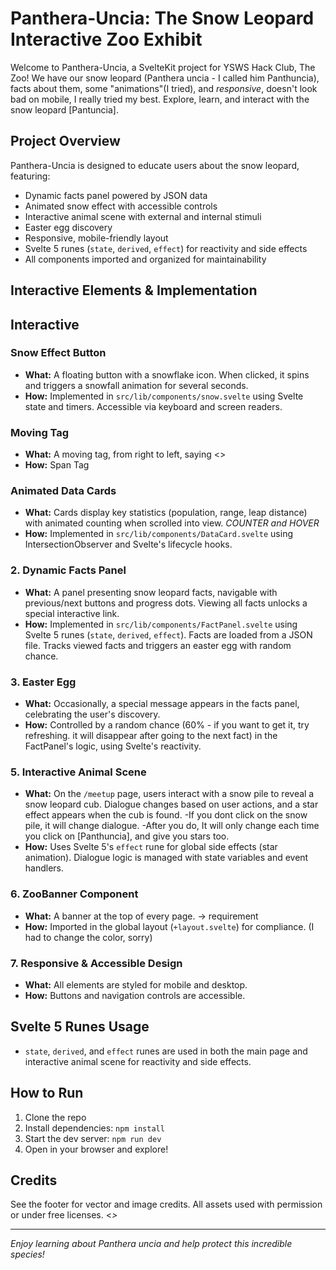 # Panthera-Uncia: The Snow Leopard Interactive Zoo Exhibit

Welcome to Panthera-Uncia, a SvelteKit project for YSWS Hack Club, The Zoo! We have our snow leopard (Panthera uncia - I called him Panthuncia), facts about them, some "animations"(I tried), and *responsive*, doesn't look bad on mobile, I really tried my best. Explore, learn, and interact with the snow leopard [Pantuncia].

## Project Overview
Panthera-Uncia is designed to educate users about the snow leopard, featuring:
- Dynamic facts panel powered by JSON data
- Animated snow effect with accessible controls
- Interactive animal scene with external and internal stimuli
- Easter egg discovery
- Responsive, mobile-friendly layout
- Svelte 5 runes (`state`, `derived`, `effect`) for reactivity and side effects
- All components imported and organized for maintainability

## Interactive Elements & Implementation

## Interactive

### Snow Effect Button
- **What:** A floating button with a snowflake icon. When clicked, it spins and triggers a snowfall animation for several seconds.
- **How:** Implemented in `src/lib/components/snow.svelte` using Svelte state and timers. Accessible via keyboard and screen readers.

### Moving Tag
- **What:** A moving tag, from right to left, saying <<Vulnerable>>
- **How:** Span Tag

### Animated Data Cards
- **What:** Cards display key statistics (population, range, leap distance) with animated counting when scrolled into view. *COUNTER and HOVER*
- **How:** Implemented in `src/lib/components/DataCard.svelte` using IntersectionObserver and Svelte's lifecycle hooks.

### 2. Dynamic Facts Panel
- **What:** A panel presenting snow leopard facts, navigable with previous/next buttons and progress dots. Viewing all facts unlocks a special interactive link.
- **How:** Implemented in `src/lib/components/FactPanel.svelte` using Svelte 5 runes (`state`, `derived`, `effect`). Facts are loaded from a JSON file. Tracks viewed facts and triggers an easter egg with random chance.

### 3. Easter Egg
- **What:** Occasionally, a special message appears in the facts panel, celebrating the user's discovery.
- **How:** Controlled by a random chance (60% - if you want to get it, try refreshing. it will disappear after going to the next fact) in the FactPanel's logic, using Svelte's reactivity.


### 5. Interactive Animal Scene
- **What:** On the `/meetup` page, users interact with a snow pile to reveal a snow leopard cub. Dialogue changes based on user actions, and a star effect appears when the cub is found. 
        -If you dont click on the snow pile, it will change dialogue. 
        -After you do, It will only change each time you click on [Panthuncia], and give you stars too.
- **How:** Uses Svelte 5's `effect` rune for global side effects (star animation). Dialogue logic is managed with state variables and event handlers.

### 6. ZooBanner Component
- **What:** A banner at the top of every page. -> requirement
- **How:** Imported in the global layout (`+layout.svelte`) for compliance. (I had to change the color, sorry)

### 7. Responsive & Accessible Design
- **What:** All elements are styled for mobile and desktop.
- **How:** Buttons and navigation controls are accessible.

## Svelte 5 Runes Usage
- `state`, `derived`, and `effect` runes are used in both the main page and interactive animal scene for reactivity and side effects.

## How to Run
1. Clone the repo
2. Install dependencies: `npm install`
3. Start the dev server: `npm run dev`
4. Open in your browser and explore!

## Credits
See the footer for vector and image credits. All assets used with permission or under free licenses. <<I Used vectors from Vecteezy>>

---
Enjoy learning about Panthera uncia and help protect this incredible species!
